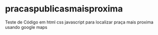 # pracaspublicasmaisproxima
Teste de Código em html css javascript para localizar  praça mais proxima usando google maps 
